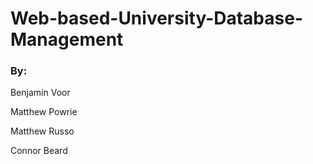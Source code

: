 # Web-based-University-Database-Management
### By:
Benjamin Voor

Matthew Powrie

Matthew Russo

Connor Beard
